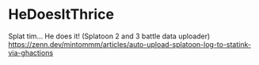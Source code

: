 # HeDoesItThrice

Splat tim... He does it! (Splatoon 2 and 3 battle data uploader)
https://zenn.dev/mintommm/articles/auto-upload-splatoon-log-to-statink-via-ghactions
